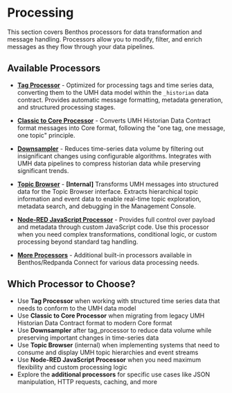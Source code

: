 # Processing

This section covers Benthos processors for data transformation and message handling. Processors allow you to modify, filter, and enrich messages as they flow through your data pipelines.

## Available Processors

- **[Tag Processor](tag-processor.md)** - Optimized for processing tags and time series data, converting them to the UMH data model within the `_historian` data contract. Provides automatic message formatting, metadata generation, and structured processing stages.

- **[Classic to Core Processor](classic-to-core-processor.md)** - Converts UMH Historian Data Contract format messages into Core format, following the "one tag, one message, one topic" principle.

- **[Downsampler](downsampler.md)** - Reduces time-series data volume by filtering out insignificant changes using configurable algorithms. Integrates with UMH data pipelines to compress historian data while preserving significant trends.

- **[Topic Browser](topic-browser.md)** - **[Internal]** Transforms UMH messages into structured data for the Topic Browser interface. Extracts hierarchical topic information and event data to enable real-time topic exploration, metadata search, and debugging in the Management Console.

- **[Node-RED JavaScript Processor](node-red-javascript-processor.md)** - Provides full control over payload and metadata through custom JavaScript code. Use this processor when you need complex transformations, conditional logic, or custom processing beyond standard tag handling.

- **[More Processors](https://docs.redpanda.com/redpanda-connect/components/processors/about/)** - Additional built-in processors available in Benthos/Redpanda Connect for various data processing needs.

## Which Processor to Choose?

- Use **Tag Processor** when working with structured time series data that needs to conform to the UMH data model
- Use **Classic to Core Processor** when migrating from legacy UMH Historian Data Contract format to modern Core format
- Use **Downsampler** after tag_processor to reduce data volume while preserving important changes in time-series data
- Use **Topic Browser** (internal) when implementing systems that need to consume and display UMH topic hierarchies and event streams
- Use **Node-RED JavaScript Processor** when you need maximum flexibility and custom processing logic
- Explore the **additional processors** for specific use cases like JSON manipulation, HTTP requests, caching, and more
